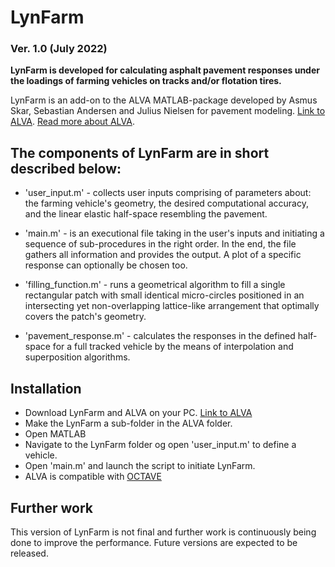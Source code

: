# LynFarm
### Ver. 1.0 (July 2022)

**LynFarm is developed for calculating asphalt pavement responses under the loadings of farming vehicles on tracks and/or flotation tires.**

LynFarm is an add-on to the ALVA MATLAB-package developed by Asmus Skar, Sebastian Andersen and Julius Nielsen for pavement modeling.
[Link to ALVA](https://github.com/asmusskar/ALVA). [Read more about ALVA](https://doi.org/10.21105/joss.02548).

## The components of LynFarm are in short described below:

- 'user_input.m' - collects user inputs comprising of parameters about: the farming vehicle's geometry, the desired computational accuracy, and the linear elastic half-space resembling the pavement.

- 'main.m' - is an executional file taking in the user's inputs and initiating a sequence of sub-procedures in the right order. In the end, the file gathers all information and provides the output. A plot of a specific response can optionally be chosen too.

- 'filling_function.m' - runs a geometrical algorithm to fill a single rectangular patch with small identical micro-circles positioned in an intersecting yet non-overlapping lattice-like arrangement that optimally covers the patch's geometry.

- 'pavement_response.m' - calculates the responses in the defined half-space for a full tracked vehicle by the means of interpolation and superposition algorithms.

## Installation
- Download LynFarm and ALVA on your PC. [Link to ALVA](https://github.com/asmusskar/ALVA)
- Make the LynFarm a sub-folder in the ALVA folder.
- Open MATLAB
- Navigate to the LynFarm folder og open 'user_input.m' to define a vehicle.
- Open 'main.m' and launch the script to initiate LynFarm.
- ALVA is compatible with [OCTAVE](https://www.gnu.org/software/octave/index)

## Further work
This version of LynFarm is not final and further work is continuously being done to improve the performance.
Future versions are expected to be released.
